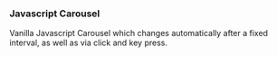 ### Javascript Carousel

Vanilla Javascript Carousel which changes automatically after a fixed interval, as well as via click and key press.
